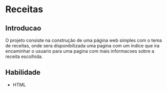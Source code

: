 # Receitas

## Introducao
O projeto consiste na construção de uma página web simples com o tema de receitas, onde sera disponibilizada uma pagina com um indice que ira encaminhar o usuario para uma pagina com mais informacoes sobre a receita escolhida.

## Habilidade 
- HTML